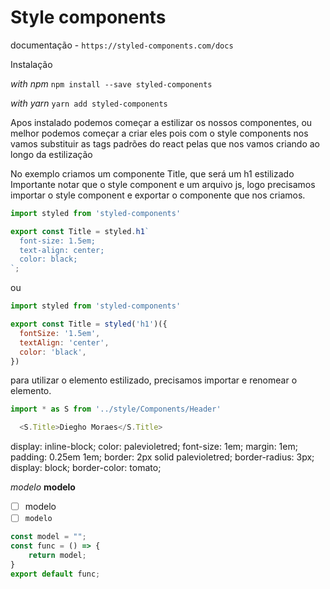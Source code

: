 # Style components
documentação - `https://styled-components.com/docs`

Instalação

*with npm*
`npm install --save styled-components`

*with yarn*
`yarn add styled-components`


Apos instalado podemos começar a estilizar os nossos componentes, ou melhor podemos começar a criar eles
pois com o style components nos vamos substituir as tags padrões do react pelas que nos vamos criando
ao longo da estilização

No exemplo criamos um componente Title, que será um h1 estilizado
Importante notar que o style component e um arquivo js, logo precisamos importar o style component
e exportar o componente que nos criamos.

```js
import styled from 'styled-components'

export const Title = styled.h1`
  font-size: 1.5em;
  text-align: center;
  color: black;
`;
```
ou
```js
import styled from 'styled-components'

export const Title = styled('h1')({
  fontSize: '1.5em',
  textAlign: 'center',
  color: 'black',
})
```

para utilizar o elemento estilizado, precisamos importar e renomear o elemento.

```js
import * as S from '../style/Components/Header'

  <S.Title>Diegho Moraes</S.Title>
```

  display: inline-block;
  color: palevioletred;
  font-size: 1em;
  margin: 1em;
  padding: 0.25em 1em;
  border: 2px solid palevioletred;
  border-radius: 3px;
  display: block;
  border-color: tomato;

*modelo*
**modelo**
- [ ] modelo
- [ ] `modelo`

```js
const model = "";
const func = () => {
    return model;
}
export default func;

```